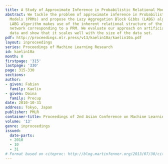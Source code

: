 ```yaml
---
title: A Study of Approximate Inference in Probabilistic Relational Models
abstract: We tackle the problem of approximate inference in Probabilistic Relational
  Models (PRMs) and propose the Lazy Aggregation Block Gibbs (LABG) algorithm. The
  LABG algorithm makes use of the inherent relational structure of the ground Bayesian
  network corresponding to a PRM. We evaluate our approach on artificial and real
  data and show that it scales well with the size of the data set.
pdf: http://proceedings.mlr.press/v13/kaelin10a/kaelin10a.pdf
layout: inproceedings
series: Proceedings of Machine Learning Research
id: kaelin10a
month: 0
firstpage: '315'
lastpage: '330'
page: 315-330
sections: 
author:
- given: Fabian
  family: Kaelin
- given: Doina
  family: Precup
date: 2010-10-31
address: Tokyo, Japan
publisher: PMLR
container-title: Proceedings of 2nd Asian Conference on Machine Learning
volume: '13'
genre: inproceedings
issued:
  date-parts:
  - 2010
  - 10
  - 31
# Format based on citeproc: http://blog.martinfenner.org/2013/07/30/citeproc-yaml-for-bibliographies/
---
```

